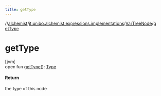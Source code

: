 ```yaml
---
title: getType
---
```

//[alchemist](../../../index.html)/[it.unibo.alchemist.expressions.implementations](../index.html)/[VarTreeNode](index.html)/[getType](get-type.html)



# getType



[jvm]\
open fun [getType](get-type.html)(): [Type](../-type/index.html)



#### Return



the type of this node




